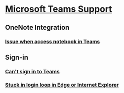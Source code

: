 # [Microsoft Teams Support](index.md)

## OneNote Integration
### [Issue when access notebook in Teams](./teams-onenote-integration/issue-when-access-notebook-in-teams.md)

## Sign-in
### [Can't sign in to Teams](./teams-sign-in/office-365-accounts-cannot-sign-in-to-teams.md)
### [Stuck in login loop in Edge or Internet Explorer](./teams-sign-in/sign-in-loop-when-joining-teams.md)